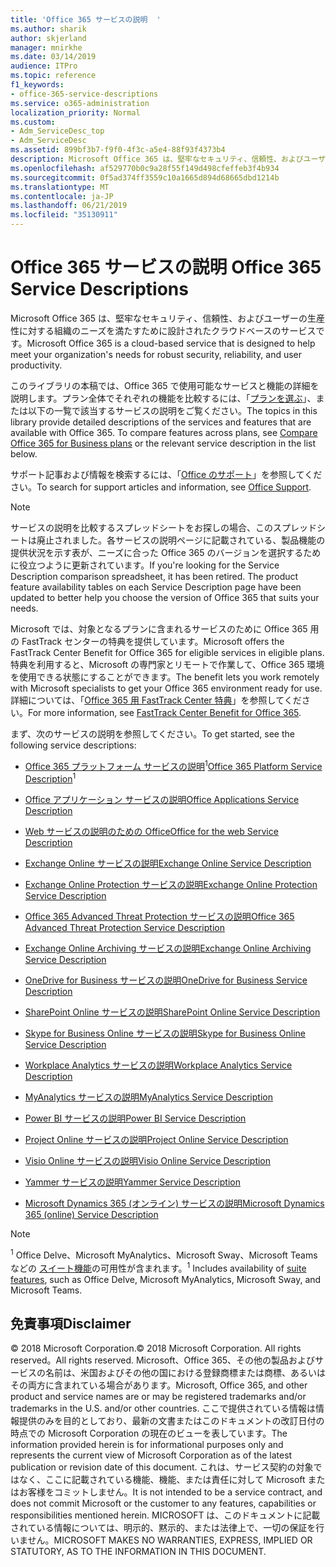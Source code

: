 ```yaml
---
title: 'Office 365 サービスの説明  '
ms.author: sharik
author: skjerland
manager: mnirkhe
ms.date: 03/14/2019
audience: ITPro
ms.topic: reference
f1_keywords:
- office-365-service-descriptions
ms.service: o365-administration
localization_priority: Normal
ms.custom:
- Adm_ServiceDesc_top
- Adm_ServiceDesc
ms.assetid: 899bf3b7-f9f0-4f3c-a5e4-88f93f4373b4
description: Microsoft Office 365 は、堅牢なセキュリティ、信頼性、およびユーザーの生産性に対する組織のニーズを満たすために設計されたクラウドベースのサービスです。
ms.openlocfilehash: af529770b0c9a28f55f149d498cfeffeb3f4b934
ms.sourcegitcommit: 0f5ad374ff3559c10a1665d894d68665dbd1214b
ms.translationtype: MT
ms.contentlocale: ja-JP
ms.lasthandoff: 06/21/2019
ms.locfileid: "35130911"
---
```

# <a name="office-365-service-descriptions"></a><span data-ttu-id="0d07e-103">Office 365 サービスの説明 </span><span class="sxs-lookup"><span data-stu-id="0d07e-103">Office 365 Service Descriptions</span></span> 

<span data-ttu-id="0d07e-104">Microsoft Office 365 は、堅牢なセキュリティ、信頼性、およびユーザーの生産性に対する組織のニーズを満たすために設計されたクラウドベースのサービスです。</span><span class="sxs-lookup"><span data-stu-id="0d07e-104">Microsoft Office 365 is a cloud-based service that is designed to help meet your organization's needs for robust security, reliability, and user productivity.</span></span> 
  
<span data-ttu-id="0d07e-p101">このライブラリの本稿では、Office 365 で使用可能なサービスと機能の詳細を説明します。プラン全体でそれぞれの機能を比較するには、「[プランを選ぶ](http://go.microsoft.com/fwlink/?LinkID=799177&amp;clcid=0x409)」、または以下の一覧で該当するサービスの説明をご覧ください。</span><span class="sxs-lookup"><span data-stu-id="0d07e-p101">The topics in this library provide detailed descriptions of the services and features that are available with Office 365. To compare features across plans, see [Compare Office 365 for Business plans](http://go.microsoft.com/fwlink/?LinkID=799177&amp;clcid=0x409) or the relevant service description in the list below.</span></span> 
  
<span data-ttu-id="0d07e-107">サポート記事および情報を検索するには、「[Office のサポート](https://support.office.com/)」を参照してください。</span><span class="sxs-lookup"><span data-stu-id="0d07e-107">To search for support articles and information, see [Office Support](https://support.office.com/).</span></span>
  
> [!NOTE]
> <span data-ttu-id="0d07e-p102">サービスの説明を比較するスプレッドシートをお探しの場合、このスプレッドシートは廃止されました。各サービスの説明ページに記載されている、製品機能の提供状況を示す表が、ニーズに合った Office 365 のバージョンを選択するために役立つように更新されています。</span><span class="sxs-lookup"><span data-stu-id="0d07e-p102">If you're looking for the Service Description comparison spreadsheet, it has been retired. The product feature availability tables on each Service Description page have been updated to better help you choose the version of Office 365 that suits your needs.</span></span> 
  
<span data-ttu-id="0d07e-110">Microsoft では、対象となるプランに含まれるサービスのために Office 365 用の FastTrack センターの特典を提供しています。</span><span class="sxs-lookup"><span data-stu-id="0d07e-110">Microsoft offers the FastTrack Center Benefit for Office 365 for eligible services in eligible plans.</span></span> <span data-ttu-id="0d07e-111">特典を利用すると、Microsoft の専門家とリモートで作業して、Office 365 環境を使用できる状態にすることができます。</span><span class="sxs-lookup"><span data-stu-id="0d07e-111">The benefit lets you work remotely with Microsoft specialists to get your Office 365 environment ready for use.</span></span> <span data-ttu-id="0d07e-112">詳細については、「[Office 365 用 FastTrack Center 特典](https://docs.microsoft.com/fasttrack/O365-fasttrack-benefit-for-office-365)」を参照してください。</span><span class="sxs-lookup"><span data-stu-id="0d07e-112">For more information, see [FastTrack Center Benefit for Office 365](https://docs.microsoft.com/fasttrack/O365-fasttrack-benefit-for-office-365).</span></span>
  
<span data-ttu-id="0d07e-113">まず、次のサービスの説明を参照してください。</span><span class="sxs-lookup"><span data-stu-id="0d07e-113">To get started, see the following service descriptions:</span></span>
  
- <span data-ttu-id="0d07e-114">[Office 365 プラットフォーム サービスの説明](office-365-platform-service-description/office-365-platform-service-description.md)<sup>1</sup></span><span class="sxs-lookup"><span data-stu-id="0d07e-114">[Office 365 Platform Service Description](office-365-platform-service-description/office-365-platform-service-description.md)<sup>1</sup></span></span>
    
- [<span data-ttu-id="0d07e-115">Office アプリケーション サービスの説明</span><span class="sxs-lookup"><span data-stu-id="0d07e-115">Office Applications Service Description</span></span>](office-applications-service-description/office-applications-service-description.md)
    
- [<span data-ttu-id="0d07e-116">Web サービスの説明のための Office</span><span class="sxs-lookup"><span data-stu-id="0d07e-116">Office for the web Service Description</span></span>](office-online-service-description/office-online-service-description.md)
    
- [<span data-ttu-id="0d07e-117">Exchange Online サービスの説明</span><span class="sxs-lookup"><span data-stu-id="0d07e-117">Exchange Online Service Description</span></span>](exchange-online-service-description/exchange-online-service-description.md)
    
- [<span data-ttu-id="0d07e-118">Exchange Online Protection サービスの説明</span><span class="sxs-lookup"><span data-stu-id="0d07e-118">Exchange Online Protection Service Description</span></span>](exchange-online-protection-service-description/exchange-online-protection-service-description.md)
    
- [<span data-ttu-id="0d07e-119">Office 365 Advanced Threat Protection サービスの説明</span><span class="sxs-lookup"><span data-stu-id="0d07e-119">Office 365 Advanced Threat Protection Service Description</span></span>](office-365-advanced-threat-protection-service-description.md)
    
- [<span data-ttu-id="0d07e-120">Exchange Online Archiving サービスの説明</span><span class="sxs-lookup"><span data-stu-id="0d07e-120">Exchange Online Archiving Service Description</span></span>](exchange-online-archiving-service-description/exchange-online-archiving-service-description.md)
    
- [<span data-ttu-id="0d07e-121">OneDrive for Business サービスの説明</span><span class="sxs-lookup"><span data-stu-id="0d07e-121">OneDrive for Business Service Description</span></span>](onedrive-for-business-service-description.md)
    
- [<span data-ttu-id="0d07e-122">SharePoint Online サービスの説明</span><span class="sxs-lookup"><span data-stu-id="0d07e-122">SharePoint Online Service Description</span></span>](sharepoint-online-service-description/sharepoint-online-service-description.md)
    
- [<span data-ttu-id="0d07e-123">Skype for Business Online サービスの説明</span><span class="sxs-lookup"><span data-stu-id="0d07e-123">Skype for Business Online Service Description</span></span>](skype-for-business-online-service-description/skype-for-business-online-service-description.md)
    
- [<span data-ttu-id="0d07e-124">Workplace Analytics サービスの説明</span><span class="sxs-lookup"><span data-stu-id="0d07e-124">Workplace Analytics Service Description</span></span>](workplace-analytics-service-description.md)

- [<span data-ttu-id="0d07e-125">MyAnalytics サービスの説明</span><span class="sxs-lookup"><span data-stu-id="0d07e-125">MyAnalytics Service Description</span></span>](mya-service-description.md)
    
- [<span data-ttu-id="0d07e-126">Power BI サービスの説明</span><span class="sxs-lookup"><span data-stu-id="0d07e-126">Power BI Service Description</span></span>](power-bi-service-description.md)
    
- [<span data-ttu-id="0d07e-127">Project Online サービスの説明</span><span class="sxs-lookup"><span data-stu-id="0d07e-127">Project Online Service Description</span></span>](project-online-service-description/project-online-service-description.md)
    
- [<span data-ttu-id="0d07e-128">Visio Online サービスの説明</span><span class="sxs-lookup"><span data-stu-id="0d07e-128">Visio Online Service Description</span></span>](visio-online-service-description/visio-online-service-description.md)
    
- [<span data-ttu-id="0d07e-129">Yammer サービスの説明</span><span class="sxs-lookup"><span data-stu-id="0d07e-129">Yammer Service Description</span></span>](yammer-service-description/yammer-service-description.md)
    
- [<span data-ttu-id="0d07e-130">Microsoft Dynamics 365 (オンライン) サービスの説明</span><span class="sxs-lookup"><span data-stu-id="0d07e-130">Microsoft Dynamics 365 (online) Service Description</span></span>](microsoft-dynamics-365-online-service-description.md)
    
> [!NOTE]
> <span data-ttu-id="0d07e-131"><sup>1</sup> Office Delve、Microsoft MyAnalytics、Microsoft Sway、Microsoft Teams などの [スイート機能](https://technet.microsoft.com/EN-US/library/office-365-suite-features.aspx)の可用性が含まれます。</span><span class="sxs-lookup"><span data-stu-id="0d07e-131"><sup>1</sup> Includes availability of [suite features](https://technet.microsoft.com/EN-US/library/office-365-suite-features.aspx), such as Office Delve, Microsoft MyAnalytics, Microsoft Sway, and Microsoft Teams.</span></span> 
  
## <a name="disclaimer"></a><span data-ttu-id="0d07e-132">免責事項</span><span class="sxs-lookup"><span data-stu-id="0d07e-132">Disclaimer</span></span>

<span data-ttu-id="0d07e-133">© 2018 Microsoft Corporation.</span><span class="sxs-lookup"><span data-stu-id="0d07e-133">© 2018 Microsoft Corporation.</span></span> <span data-ttu-id="0d07e-134">All rights reserved。</span><span class="sxs-lookup"><span data-stu-id="0d07e-134">All rights reserved.</span></span> <span data-ttu-id="0d07e-135">Microsoft、Office 365、その他の製品およびサービスの名前は、米国およびその他の国における登録商標または商標、あるいはその両方に含まれている場合があります。</span><span class="sxs-lookup"><span data-stu-id="0d07e-135">Microsoft, Office 365, and other product and service names are or may be registered trademarks and/or trademarks in the U.S. and/or other countries.</span></span> <span data-ttu-id="0d07e-136">ここで提供されている情報は情報提供のみを目的としており、最新の文書またはこのドキュメントの改訂日付の時点での Microsoft Corporation の現在のビューを表しています。</span><span class="sxs-lookup"><span data-stu-id="0d07e-136">The information provided herein is for informational purposes only and represents the current view of Microsoft Corporation as of the latest publication or revision date of this document.</span></span> <span data-ttu-id="0d07e-137">これは、サービス契約の対象ではなく、ここに記載されている機能、機能、または責任に対して Microsoft またはお客様をコミットしません。</span><span class="sxs-lookup"><span data-stu-id="0d07e-137">It is not intended to be a service contract, and does not commit Microsoft or the customer to any features, capabilities or responsibilities mentioned herein.</span></span> <span data-ttu-id="0d07e-138">MICROSOFT は、このドキュメントに記載されている情報については、明示的、黙示的、または法律上で、一切の保証を行いません。</span><span class="sxs-lookup"><span data-stu-id="0d07e-138">MICROSOFT MAKES NO WARRANTIES, EXPRESS, IMPLIED OR STATUTORY, AS TO THE INFORMATION IN THIS DOCUMENT.</span></span> 
  
